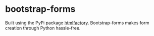 # bootstrap-forms

Built using the PyPi package [htmlfactory](https://pypi.org/project/htmlfactory/). Bootstrap-forms makes form creation through Python hassle-free.

